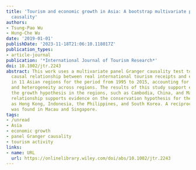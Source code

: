 ```yaml
---
title: 'Tourism and economic growth in Asia: A bootstrap multivariate panel Granger
  causality'
authors:
- Tsung-Pao Wu
- Hung-Che Wu
date: '2019-01-01'
publishDate: '2023-11-18T21:06:10.118017Z'
publication_types:
- article-journal
publication: '*International Journal of Tourism Research*'
doi: 10.1002/jtr.2243
abstract: This work uses a multivariate panel Granger causality test to examine the
  causal relationship between real international tourism receipts and economic growth
  in 11 Asian regions for the period from 1995 to 2015, accounting for both dependency
  and heterogeneity across regions. The results of this study support evidence for
  the growth hypothesis in the regions, such as Cambodia, China, and Malaysia. A reverse
  relationship supports evidence on the conservation hypothesis for the regions, such
  as Hong Kong, Indonesia, the Philippines, and South Korea. A reciprocal causal relationship
  was found in Macau and Singapore.
tags:
- /unread
- Asia
- economic growth
- panel Granger causality
- tourism activity
links:
- name: URL
  url: https://onlinelibrary.wiley.com/doi/abs/10.1002/jtr.2243
---
```

